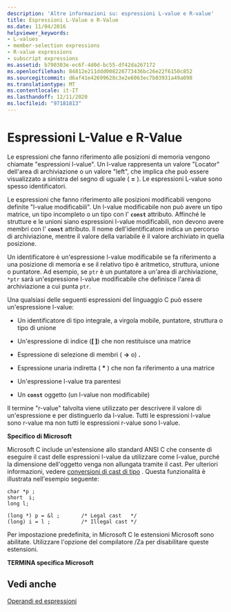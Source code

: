 ```yaml
---
description: 'Altre informazioni su: espressioni L-value e R-value'
title: Espressioni L-Value e R-Value
ms.date: 11/04/2016
helpviewer_keywords:
- L-values
- member-selection expressions
- R-value expressions
- subscript expressions
ms.assetid: b790303e-ec6f-4d0d-bc55-df42da267172
ms.openlocfilehash: 84812e211ddd008226773436bc26e22f6150c852
ms.sourcegitcommit: d6af41e42699628c3e2e6063ec7b03931a49a098
ms.translationtype: MT
ms.contentlocale: it-IT
ms.lasthandoff: 12/11/2020
ms.locfileid: "97181813"
---
```

# <a name="l-value-and-r-value-expressions"></a>Espressioni L-Value e R-Value

Le espressioni che fanno riferimento alle posizioni di memoria vengono chiamate "espressioni l-value". Un l-value rappresenta un valore "Locator" dell'area di archiviazione o un valore "left", che implica che può essere visualizzato a sinistra del segno di uguale ( **=** ). Le espressioni L-value sono spesso identificatori.

Le espressioni che fanno riferimento alle posizioni modificabili vengono definite "l-value modificabili". Un l-value modificabile non può avere un tipo matrice, un tipo incompleto o un tipo con l' **`const`** attributo. Affinché le strutture e le unioni siano espressioni l-value modificabili, non devono avere membri con l' **`const`** attributo. Il nome dell'identificatore indica un percorso di archiviazione, mentre il valore della variabile è il valore archiviato in quella posizione.

Un identificatore è un'espressione l-value modificabile se fa riferimento a una posizione di memoria e se il relativo tipo è aritmetico, struttura, unione o puntatore. Ad esempio, se `ptr` è un puntatore a un'area di archiviazione, `*ptr` sarà un'espressione l-value modificabile che definisce l'area di archiviazione a cui punta `ptr`.

Una qualsiasi delle seguenti espressioni del linguaggio C può essere un'espressione l-value:

- Un identificatore di tipo integrale, a virgola mobile, puntatore, struttura o tipo di unione

- Un'espressione di indice (**[ ]**) che non restituisce una matrice

- Espressione di selezione di membri ( **->** o) **.**

- Espressione unaria indiretta ( <strong>\*</strong> ) che non fa riferimento a una matrice

- Un'espressione l-value tra parentesi

- Un **`const`** oggetto (un l-value non modificabile)

Il termine "r-value" talvolta viene utilizzato per descrivere il valore di un'espressione e per distinguerlo da l-value. Tutti le espressioni l-value sono r-value ma non tutti le espressioni r-value sono I-value.

**Specifico di Microsoft**

Microsoft C include un'estensione allo standard ANSI C che consente di eseguire il cast delle espressioni l-value da utilizzare come l-value, purché la dimensione dell'oggetto venga non allungata tramite il cast. Per ulteriori informazioni, vedere [conversioni di cast di tipo](../c-language/type-cast-conversions.md) . Questa funzionalità è illustrata nell'esempio seguente:

```
char *p ;
short  i;
long l;

(long *) p = &l ;       /* Legal cast   */
(long) i = l ;          /* Illegal cast */
```

Per impostazione predefinita, in Microsoft C le estensioni Microsoft sono abilitate. Utilizzare l'opzione del compilatore /Za per disabilitare queste estensioni.

**TERMINA specifica Microsoft**

## <a name="see-also"></a>Vedi anche

[Operandi ed espressioni](../c-language/operands-and-expressions.md)
